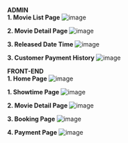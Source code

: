 **ADMIN**<br/>
**1. Movie List Page**
![image](https://user-images.githubusercontent.com/102743164/166428663-06a90c7b-c696-4da5-aea5-97d59a64ce9f.png)

**2. Movie Detail Page**
![image](https://user-images.githubusercontent.com/102743164/166428708-9d4db1e8-1c10-4df9-a505-496bfa017013.png)

**3. Released Date Time**
![image](https://user-images.githubusercontent.com/102743164/166428912-f0e7b330-c8d3-4de4-b5df-85c202a5aba8.png)

**3. Customer Payment History**
![image](https://user-images.githubusercontent.com/102743164/166429296-31a62e04-08c6-4688-9d42-bf974ba53905.png)


**FRONT-END**<br/>
**1. Home Page**
![image](https://user-images.githubusercontent.com/102743164/166433272-cbc7e0d5-487e-4ef7-850d-849efa82e689.png)

**1. Showtime Page**
![image](https://user-images.githubusercontent.com/102743164/166430891-63ef65c5-4458-4b17-8ff4-15e0a8229574.png)

**2. Movie Detail Page**
![image](https://user-images.githubusercontent.com/102743164/166432966-e971efeb-c2b2-4699-8442-a5bd4d2579cb.png)

**3. Booking Page**
![image](https://user-images.githubusercontent.com/102743164/166431792-4fed6112-c464-4368-b20d-e2a8ba4b13be.png)

**4. Payment Page**
![image](https://user-images.githubusercontent.com/102743164/166434214-cb6538c6-2470-402e-ad8c-90c7584cfce0.png)

